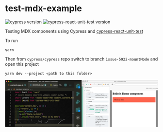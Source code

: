 # test-mdx-example

![cypress version](https://img.shields.io/badge/cypress-5.6.0-brightgreen) ![cypress-react-unit-test version](https://img.shields.io/badge/cypress--react--unit--test-4.17.2-brightgreen)

Testing MDX components using Cypress and [cypress-react-unit-test](https://github.com/bahmutov/cypress-react-unit-test)

To run

```
yarn
```

Then from `cypress/cypress` repo switch to branch `issue-5922-mountMode` and open this project

```
yarn dev --project <path to this folder>
```

![Demo](images/demo.png)
